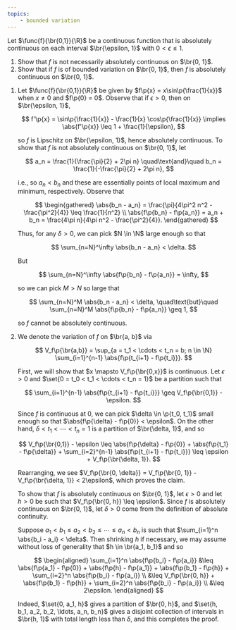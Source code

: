 ```yaml
---
topics:
    - bounded variation
---
```


<problem>

Let $\func{f}{\br{0,1}}{\R}$ be a continuous function that is absolutely continuous on each interval $\br{\epsilon, 1}$ with $0 < \epsilon \leq 1$.

1. Show that $f$ is not necessarily absolutely continuous on $\br{0, 1}$.
2. Show that if $f$ is of bounded variation on $\br{0, 1}$, then $f$ is absolutely continuous on $\br{0, 1}$.

</problem>

<solution>

1. Let $\func{f}{\br{0,1}}{\R}$ be given by $f\p{x} = x\sin\p{\frac{1}{x}}$ when $x \neq 0$ and $f\p{0} = 0$. Observe that if $\epsilon > 0$, then on $\br{\epsilon, 1}$,

    $$
    f'\p{x} = \sin\p{\frac{1}{x}} - \frac{1}{x} \cos\p{\frac{1}{x}}
    \implies \abs{f'\p{x}} \leq 1 + \frac{1}{\epsilon},
    $$

    so $f$ is Lipschitz on $\br{\epsilon, 1}$, hence absolutely continuous. To show that $f$ is not absolutely continuous on $\br{0, 1}$, let

    $$
    a_n = \frac{1}{\frac{\pi}{2} + 2\pi n}
    \quad\text{and}\quad
    b_n = \frac{1}{-\frac{\pi}{2} + 2\pi n},
    $$

    i.e., so $a_n < b_n$ and these are essentially points of local maximum and minimum, respectively. Observe that

    $$
    \begin{gathered}
        \abs{b_n - a_n}
            = \frac{\pi}{4\pi^2 n^2 - \frac{\pi^2}{4}}
            \leq \frac{1}{n^2} \\
        \abs{f\p{b_n} - f\p{a_n}}
            = a_n + b_n
            = \frac{4\pi n}{4\pi n^2 - \frac{\pi^2}{4}}.
    \end{gathered}
    $$

    Thus, for any $\delta > 0$, we can pick $N \in \N$ large enough so that

    $$
    \sum_{n=N}^\infty \abs{b_n - a_n} < \delta.
    $$

    But

    $$
    \sum_{n=N}^\infty \abs{f\p{b_n} - f\p{a_n}} = \infty,
    $$

    so we can pick $M > N$ so large that

    $$
    \sum_{n=N}^M \abs{b_n - a_n} < \delta,
    \quad\text{but}\quad
    \sum_{n=N}^M \abs{f\p{b_n} - f\p{a_n}} \geq 1,
    $$

    so $f$ cannot be absolutely continuous.

2. We denote the variation of $f$ on $\br{a, b}$ via

    $$
    V_f\p{\br{a,b}}
        = \sup_{a = t_1 < \cdots < t_n = b; n \in \N} \sum_{i=1}^{n-1} \abs{f\p{t_{i+1} - f\p{t_i}}}.
    $$

    First, we will show that $x \mapsto V_f\p{\br{0,x}}$ is continuous. Let $\epsilon > 0$ and $\set{0 = t_0 < t_1 < \cdots < t_n = 1}$ be a partition such that

    $$
    \sum_{i=1}^{n-1} \abs{f\p{t_{i+1} - f\p{t_i}}} \geq V_f\p{\br{0,1}} - \epsilon.
    $$

    Since $f$ is continuous at $0$, we can pick $\delta \in \p{t_0, t_1}$ small enough so that $\abs{f\p{\delta} - f\p{0}} < \epsilon$. On the other hand, $\delta < t_1 < \cdots < t_n = 1$ is a partition of $\br{\delta, 1}$, and so

    $$
    V_f\p{\br{0,1}} - \epsilon
        \leq \abs{f\p{\delta} - f\p{0}} + \abs{f\p{t_1} - f\p{\delta}} + \sum_{i=2}^{n-1} \abs{f\p{t_{i+1} - f\p{t_i}}}
        \leq \epsilon + V_f\p{\br{\delta, 1}}.
    $$

    Rearranging, we see $V_f\p{\br{0, \delta}} = V_f\p{\br{0, 1}} - V_f\p{\br{\delta, 1}} < 2\epsilon$, which proves the claim.

    To show that $f$ is absolutely continuous on $\br{0, 1}$, let $\epsilon > 0$ and let $h > 0$ be such that $V_f\p{\br{0, h}} \leq \epsilon$. Since $f$ is absolutely continuous on $\br{0, 1}$, let $\delta > 0$ come from the definition of absolute continuity.

    Suppose $a_1 < b_1 \leq a_2 < b_2 \leq \cdots \leq a_n < b_n$ is such that $\sum_{i=1}^n \abs{b_i - a_i} < \delta$. Then shrinking $h$ if necessary, we may assume without loss of generality that $h \in \br{a_1, b_1}$ and so

    $$
    \begin{aligned}
        \sum_{i=1}^n \abs{f\p{b_i} - f\p{a_i}}
            &\leq \abs{f\p{a_1} - f\p{0}} + \abs{f\p{h} - f\p{a_1}} + \abs{f\p{b_1} - f\p{h}} + \sum_{i=2}^n \abs{f\p{b_i} - f\p{a_i}} \\
            &\leq V_f\p{\br{0, h}} + \abs{f\p{b_1} - f\p{h}} + \sum_{i=2}^n \abs{f\p{b_i} - f\p{a_i}} \\
            &\leq 2\epsilon.
    \end{aligned}
    $$

    Indeed, $\set{0, a_1, h}$ gives a partition of $\br{0, h}$, and $\set{h, b_1, a_2, b_2, \ldots, a_n, b_n}$ gives a disjoint collection of intervals in $\br{h, 1}$ with total length less than $\delta$, and this completes the proof.

</solution>
